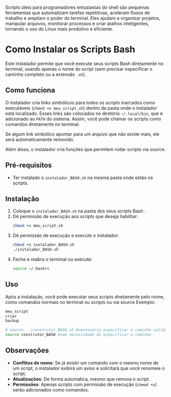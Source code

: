 Scripts úteis para programadores entusiastas do shell são pequenas ferramentas que automatizam tarefas repetitivas, aceleram fluxos de trabalho e ampliam o poder do terminal. Eles ajudam a organizar projetos, manipular arquivos, monitorar processos e criar atalhos inteligentes, tornando o uso do Linux mais produtivo e eficiente.


# Como Instalar os Scripts Bash 

Este instalador permite que você execute seus scripts Bash diretamente no terminal, usando apenas o nome do script (sem precisar especificar o caminho completo ou a extensão `.sh`).

## Como funciona

O instalador cria links simbólicos para todos os scripts marcados como executáveis (`chmod +x meu_script.sh`) dentro da pasta onde o instalador está localizado. Esses links são colocados no diretório `~/.local/bin`, que é adicionado ao `PATH` do sistema. Assim, você pode chamar os scripts como comandos diretamente no terminal.

Se algum link simbólico apontar para um arquivo que não existe mais, ele será automaticamente removido.

Além disso, o instalador cria funções que permitem rodar scripts via source.

## Pré-requisitos

- Ter instalado o `instalador_BASH.sh` na mesma pasta onde estão os scripts.


## Instalação

1. Coloque o `instalador_BASH.sh` na pasta dos seus scripts Bash .
2. Dê permissão de execução aos scripts que deseja habilitar:
   ```bash
   chmod +x meu_script.sh
   ```
3. Dê permissão de execução e execute o instalador:
   ```bash
   chmod +x instalador_BASH.sh
   ./instalador_BASH.sh
   ```
4. Feche e reabra o terminal ou execute:
   ```bash
   source ~/.bashrc
   ```

## Uso

Após a instalação, você pode executar seus scripts diretamente pelo nome, como comandos normais no terminal ou scripts ou via source Exemplo:
```bash
meu_script
criar
backup
```
```bash
# source ../construtor_BASH.sh #necessario especificar o caminho valido
source construtor_BASH #sem necessidade de especificar o caminho
```

## Observações

- **Conflitos de nome**: Se já existir um comando com o mesmo nome de um script, o instalador exibirá um aviso e solicitará que você renomeie o script.
- **Atualizações**: De forma automatica, mesmo que remova o script.
- **Permissões**: Apenas scripts com permissão de execução (`chmod +x`) serão adicionados como comandos.

